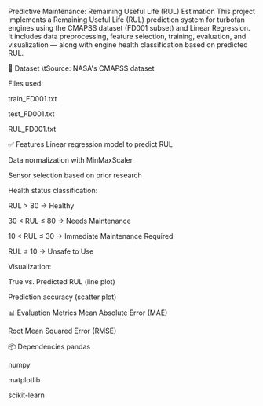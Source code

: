 Predictive Maintenance: Remaining Useful Life (RUL) Estimation
This project implements a Remaining Useful Life (RUL) prediction system for turbofan engines using the CMAPSS dataset (FD001 subset) and Linear Regression. It includes data preprocessing, feature selection, training, evaluation, and visualization — along with engine health classification based on predicted RUL.

📁 Dataset
  \tSource: NASA's CMAPSS dataset

Files used:

  train_FD001.txt
  
  test_FD001.txt
  
  RUL_FD001.txt

✅ Features
  Linear regression model to predict RUL
  
  Data normalization with MinMaxScaler
  
  Sensor selection based on prior research

Health status classification:

  RUL > 80 → Healthy
  
  30 < RUL ≤ 80 → Needs Maintenance
  
  10 < RUL ≤ 30 → Immediate Maintenance Required
  
  RUL ≤ 10 → Unsafe to Use

Visualization:

  True vs. Predicted RUL (line plot)
  
  Prediction accuracy (scatter plot)

📊 Evaluation Metrics
  Mean Absolute Error (MAE)
  
  Root Mean Squared Error (RMSE)

📦 Dependencies
  pandas
  
  numpy
  
  matplotlib
  
  scikit-learn
